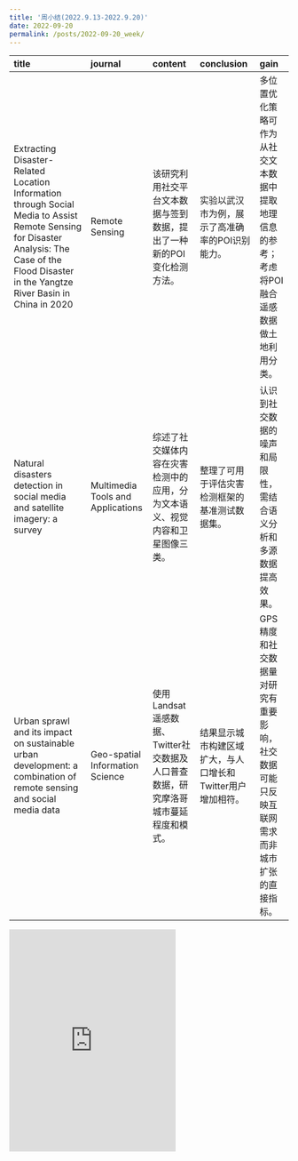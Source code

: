 ```yaml
---
title: '周小结(2022.9.13-2022.9.20)'
date: 2022-09-20
permalink: /posts/2022-09-20_week/
---
```

| title                                                                                                                                                                                            | journal                           | content                                                                            | conclusion                                                  | gain                                                                                          |
|:-------------------------------------------------------------------------------------------------------------------------------------------------------------------------------------------------|:----------------------------------|:-----------------------------------------------------------------------------------|:------------------------------------------------------------|:----------------------------------------------------------------------------------------------|
| Extracting Disaster-Related Location Information through Social Media to Assist Remote Sensing for Disaster Analysis: The Case of the Flood Disaster in the Yangtze River Basin in China in 2020 | Remote Sensing                    | 该研究利用社交平台文本数据与签到数据，提出了一种新的POI变化检测方法。              | 实验以武汉市为例，展示了高准确率的POI识别能力。             | 多位置优化策略可作为从社交文本数据中提取地理信息的参考；考虑将POI融合遥感数据做土地利用分类。 |
| Natural disasters detection in social media and satellite imagery: a survey                                                                                                                      | Multimedia Tools and Applications | 综述了社交媒体内容在灾害检测中的应用，分为文本语义、视觉内容和卫星图像三类。       | 整理了可用于评估灾害检测框架的基准测试数据集。              | 认识到社交数据的噪声和局限性，需结合语义分析和多源数据提高效果。                              |
| Urban sprawl and its impact on sustainable urban development: a combination of remote sensing and social media data                                                                              | Geo-spatial Information Science   | 使用Landsat遥感数据、Twitter社交数据及人口普查数据，研究摩洛哥城市蔓延程度和模式。 | 结果显示城市构建区域扩大，与人口增长和Twitter用户增加相符。 | GPS精度和社交数据量对研究有重要影响，社交数据可能只反映互联网需求而非城市扩张的直接指标。     |

<embed src="http://127.0.0.1:4000/files/post/2022-09-20-week.pdf" type="application/pdf" height="400px" />
    